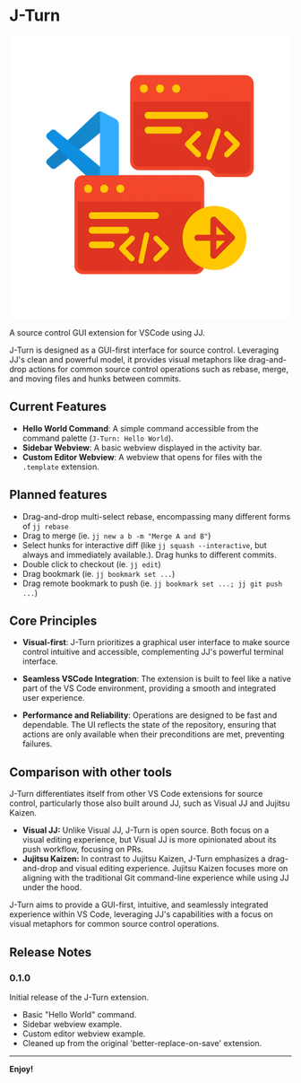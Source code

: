 # J-Turn

![J-Turn icon](./icon.png)

A source control GUI extension for VSCode using JJ.

J-Turn is designed as a GUI-first interface for source control. Leveraging JJ's clean and powerful model, it provides visual metaphors like drag-and-drop actions for common source control operations such as rebase, merge, and moving files and hunks between commits.

## Current Features

- **Hello World Command**: A simple command accessible from the command palette (`J-Turn: Hello World`).
- **Sidebar Webview**: A basic webview displayed in the activity bar.
- **Custom Editor Webview**: A webview that opens for files with the `.template` extension.

## Planned features

- Drag-and-drop multi-select rebase, encompassing many different forms of `jj rebase`
- Drag to merge (ie. `jj new a b -m "Merge A and B"`)
- Select hunks for interactive diff (like `jj squash --interactive`, but always and immediately available.). Drag hunks to different commits.
- Double click to checkout (ie. `jj edit`)
- Drag bookmark (ie. `jj bookmark set ...`)
- Drag remote bookmark to push (ie. `jj bookmark set ...; jj git push ...`)

## Core Principles

- **Visual-first**: J-Turn prioritizes a graphical user interface to make source control intuitive and accessible, complementing JJ's powerful terminal interface.

- **Seamless VSCode Integration**: The extension is built to feel like a native part of the VS Code environment, providing a smooth and integrated user experience.

- **Performance and Reliability**: Operations are designed to be fast and dependable. The UI reflects the state of the repository, ensuring that actions are only available when their preconditions are met, preventing failures.

## Comparison with other tools

J-Turn differentiates itself from other VS Code extensions for source control, particularly those also built around JJ, such as Visual JJ and Jujitsu Kaizen.

- **Visual JJ:** Unlike Visual JJ, J-Turn is open source. Both focus on a visual editing experience, but Visual JJ is more opinionated about its push workflow, focusing on PRs.
- **Jujitsu Kaizen:** In contrast to Jujitsu Kaizen, J-Turn emphasizes a drag-and-drop and visual editing experience. Jujitsu Kaizen focuses more on aligning with the traditional Git command-line experience while using JJ under the hood.

J-Turn aims to provide a GUI-first, intuitive, and seamlessly integrated experience within VS Code, leveraging JJ's capabilities with a focus on visual metaphors for common source control operations.

## Release Notes

### 0.1.0

Initial release of the J-Turn extension.

- Basic "Hello World" command.
- Sidebar webview example.
- Custom editor webview example.
- Cleaned up from the original 'better-replace-on-save' extension.

---

**Enjoy!**
